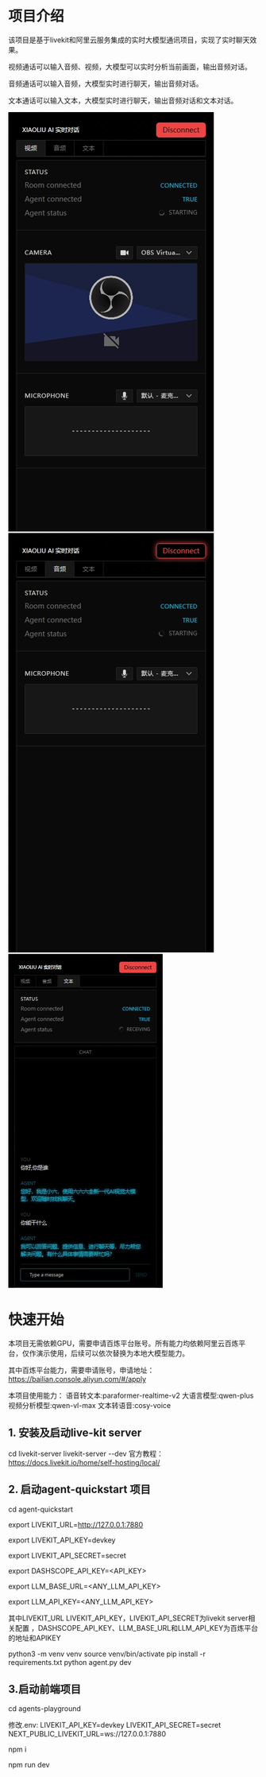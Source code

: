 # 项目介绍
该项目是基于livekit和阿里云服务集成的实时大模型通讯项目，实现了实时聊天效果。

视频通话可以输入音频、视频，大模型可以实时分析当前画面，输出音频对话。

音频通话可以输入音频，大模型实时进行聊天，输出音频对话。

文本通话可以输入文本，大模型实时进行聊天，输出音频对话和文本对话。

![视频](./agents-playground/img/video.png)
![音频](./agents-playground/img/audio.png)
![文本](./agents-playground/img/text.png)


# 快速开始

本项目无需依赖GPU，需要申请百炼平台账号。所有能力均依赖阿里云百炼平台，仅作演示使用，后续可以依次替换为本地大模型能力。

其中百炼平台能力，需要申请账号，申请地址：https://bailian.console.aliyun.com/#/apply

本项目使用能力：
语音转文本:paraformer-realtime-v2 
大语言模型:qwen-plus
视频分析模型:qwen-vl-max
文本转语音:cosy-voice

## 1. 安装及启动live-kit server
cd livekit-server
livekit-server --dev
官方教程： https://docs.livekit.io/home/self-hosting/local/ 



## 2. 启动agent-quickstart 项目

cd agent-quickstart

export LIVEKIT_URL=http://127.0.0.1:7880

export LIVEKIT_API_KEY=devkey

export LIVEKIT_API_SECRET=secret

export DASHSCOPE_API_KEY=<API_KEY>

export LLM_BASE_URL=<ANY_LLM_API_KEY>

export LLM_API_KEY=<ANY_LLM_API_KEY>

其中LIVEKIT_URL LIVEKIT_API_KEY，LIVEKIT_API_SECRET为livekit server相关配置
，DASHSCOPE_API_KEY、LLM_BASE_URL和LLM_API_KEY为百炼平台的地址和APIKEY

python3 -m venv venv
source venv/bin/activate
pip install -r requirements.txt
python agent.py  dev

## 3.启动前端项目

cd agents-playground

修改.env:
LIVEKIT_API_KEY=devkey
LIVEKIT_API_SECRET=secret
NEXT_PUBLIC_LIVEKIT_URL=ws://127.0.0.1:7880

npm i

npm run dev

